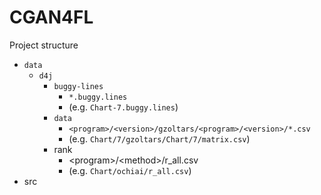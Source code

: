 # CGAN4FL

Project structure

- `data`
    - `d4j`
        - `buggy-lines`
            - `*.buggy.lines`
            - (e.g. `Chart-7.buggy.lines`)
        - `data`
            - `<program>/<version>/gzoltars/<program>/<version>/*.csv`
            - (e.g. `Chart/7/gzoltars/Chart/7/matrix.csv`)
        - rank
            - \<program\>/\<method\>/r_all.csv
            - (e.g. `Chart/ochiai/r_all.csv`)
- src
